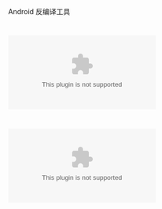 Android 反编译工具

# ![dex2jar-0.0.9.15](https://github.com/mengjingbo/decompilation-tools/blob/master/dex2jar-0.0.9.15.zip)

# ![jd-gui-windows-1.4.0](https://github.com/mengjingbo/decompilation-tools/blob/master/jd-gui-windows-1.4.0.zip)
